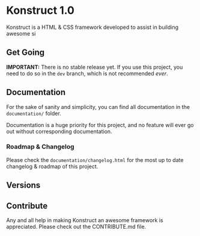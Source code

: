 Konstruct 1.0
=============

Konstruct is a HTML & CSS framework developed to assist in building awesome si

## Get Going

**IMPORTANT:** There is no stable release yet. If you use this project, you need to do so in the <code>dev</code> branch, which is not recommended *ever*.

## Documentation

For the sake of sanity and simplicity, you can find all documentation in the <code>documentation/</code> folder. 

Documentation is a huge priority for this project, and no feature will ever go out without corresponding documentation.

### Roadmap & Changelog

Please check the <code>documentation/changelog.html</code> for the most up to date changelog & roadmap of this project.

## Versions

## Contribute

Any and all help in making Konstruct an awesome framework is appreciated. Please check out the CONTRIBUTE.md file.

